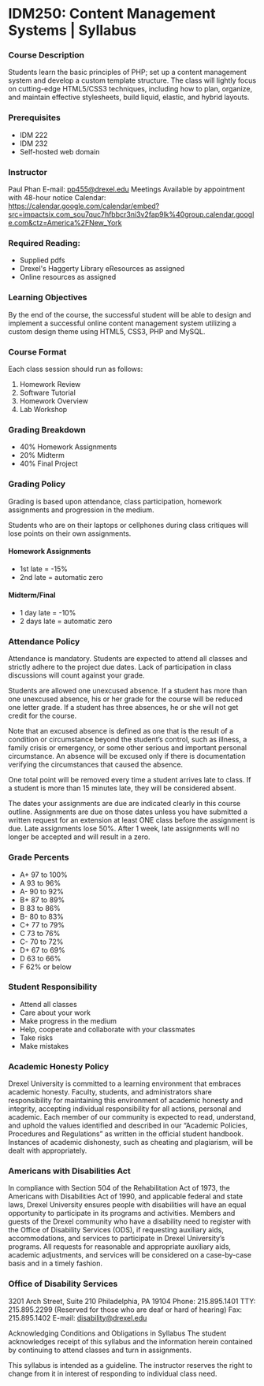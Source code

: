 # IDM250: Content Management Systems | Syllabus

### Course Description
Students learn the basic principles of PHP; set up a content management system and develop a custom template structure. The class will lightly focus on cutting-edge HTML5/CSS3 techniques, including how to plan, organize, and maintain effective stylesheets, build liquid, elastic, and hybrid layouts.

### Prerequisites
- IDM 222
- IDM 232
- Self-hosted web domain

### Instructor
Paul Phan
E-mail: pp455@drexel.edu
Meetings Available by appointment with 48-hour notice
Calendar: https://calendar.google.com/calendar/embed?src=impactsix.com_sou7quc7hfbbcr3ni3v2fap9lk%40group.calendar.google.com&ctz=America%2FNew_York

### Required Reading:
- Supplied pdfs
- Drexel's Haggerty Library eResources as assigned
- Online resources as assigned

### Learning Objectives
By the end of the course, the successful student will be able to design and implement a successful online content management system utilizing a custom design theme using HTML5, CSS3, PHP and MySQL.

### Course Format
Each class session should run as follows:
1. Homework Review
2. Software Tutorial
3. Homework Overview
4. Lab Workshop

### Grading Breakdown
- 40% Homework Assignments
- 20% Midterm
- 40% Final Project

### Grading Policy
Grading is based upon attendance, class participation, homework assignments and progression in the medium.

Students who are on their laptops or cellphones during class critiques will lose points on their own assignments.

#### Homework Assignments
- 1st late = -15%
- 2nd late = automatic zero

#### Midterm/Final
- 1 day late = -10%
- 2 days late = automatic zero

### Attendance Policy
Attendance is mandatory. Students are expected to attend all classes and strictly adhere to the project due dates. Lack of participation in class discussions will count against your grade.

Students are allowed one unexcused absence. If a student has more than one unexcused absence, his or her grade for the course will be reduced one letter grade. If a student has three absences, he or she will not get credit for the course.

Note that an excused absence is defined as one that is the result of a condition or circumstance beyond the student’s control, such as illness, a family crisis or emergency, or some other serious and important personal circumstance. An absence will be excused only if there is documentation verifying the circumstances that caused the absence.

One total point will be removed every time a student arrives late to class. If a student is more than 15 minutes late, they will be considered absent. 

The dates your assignments are due are indicated clearly in this course outline. Assignments are due on those dates unless you have submitted a written request for an extension at least ONE class before the assignment is due. Late assignments lose 50%. After 1 week, late assignments will no longer be accepted and will result in a zero. 

### Grade Percents
- A+ 97 to 100%
- A 93 to 96%
- A- 90 to 92% 
- B+ 87 to 89% 
- B	83 to 86%
- B- 80 to 83% 
- C+ 77 to 79% 
- C	73 to 76%
- C- 70 to 72% 
- D+ 67 to 69% 
- D	63 to 66%
- F	62% or below

### Student Responsibility
- Attend all classes
- Care about your work
- Make progress in the medium
- Help, cooperate and collaborate with your classmates
- Take risks
- Make mistakes

### Academic Honesty Policy
Drexel University is committed to a learning environment that embraces academic honesty. Faculty, students, and administrators share responsibility for maintaining this environment of academic honesty and integrity, accepting individual responsibility for all actions, personal and academic. Each member of our community is expected to read, understand, and uphold the values identified and described in our “Academic Policies, Procedures and Regulations” as written in the official student handbook. Instances of academic dishonesty, such as cheating and plagiarism, will be dealt with appropriately.

### Americans with Disabilities Act
In compliance with Section 504 of the Rehabilitation Act of 1973, the Americans with Disabilities Act of 1990, and applicable federal and state laws, Drexel University ensures people with disabilities will have an equal opportunity to participate in its programs and activities. Members and guests of the Drexel community who have a disability need to register with the Office of Disability Services (ODS), if requesting auxiliary aids, accommodations, and services to participate in Drexel University’s programs. All requests for reasonable and appropriate auxiliary aids, academic adjustments, and services will be considered on a case-by-case basis and in a timely fashion.

### Office of Disability Services
3201 Arch Street, Suite 210
Philadelphia, PA 19104
Phone: 215.895.1401
TTY: 215.895.2299 (Reserved for those who are deaf or hard of hearing)
Fax: 215.895.1402
E-mail: disability@drexel.edu

Acknowledging Conditions and Obligations in Syllabus
The student acknowledges receipt of this syllabus and the information herein contained by continuing to attend classes and turn in assignments.

This syllabus is intended as a guideline. The instructor reserves the right to change from it in interest of responding to individual class need.
